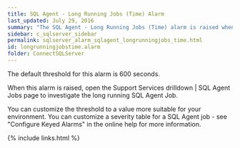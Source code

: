 ```yaml
---
title: SQL Agent - Long Running Jobs (Time) Alarm
last_updated: July 29, 2016
summary: "The SQL Agent - Long Running Jobs (Time) alarm is raised when a SQL Agent job has been running for a long time."
sidebar: c_sqlserver_sidebar
permalink: sqlserver_alarm_sqlagent_longrunningjobs_time.html
id: longrunningjobstime.alarm
folder: ConnectSQLServer
---
```



The default threshold for this alarm is 600 seconds.

When this alarm is raised, open the Support Services drilldown \| SQL Agent Jobs page to investigate the long running SQL Agent Job.

You can customize the threshold to a value more suitable for your environment. You can customize a severity table for a SQL Agent job - see "Configure Keyed Alarms" in the online help for more information.


{% include links.html %}
